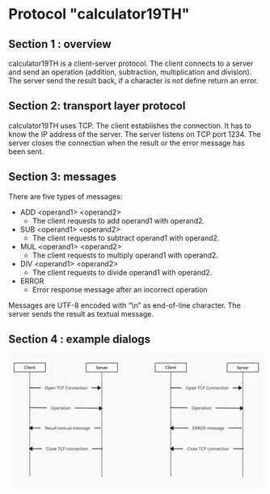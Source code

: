 # Protocol "calculator19TH"
## Section 1 : overview
calculator19TH is a client-server protocol. The client connects to a server and send an operation (addition, subtraction, multiplication and division). The server send the result back, if a character is not define return an error.

## Section 2: transport layer protocol
calculator19TH uses TCP. The client establishes the connection. It has to know the IP address of the server. The server listens on TCP port 1234.
The server closes the connection when the result or the error message has been sent. 

## Section 3: messages
There are five types of messages:
- ADD \<operand1> \<operand2>
   - The client requests to add operand1 with operand2.
- SUB \<operand1> \<operand2>
  - The client requests to subtract operand1 with operand2.
- MUL \<operand1> \<operand2>
  - The client requests to multiply operand1 with operand2.
- DIV \<operand1> \<operand2>
  - The client requests to divide operand1 with operand2.
- ERROR 
  - Error response message after an incorrect operation

Messages are UTF-8 encoded with “\n” as end-of-line character.
The server sends the result as textual message.

## Section 4 : example dialogs
![img.png](img.png)
